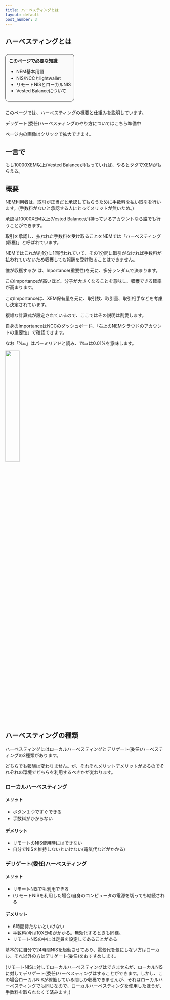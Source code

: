 ```yaml
---
title: ハーベスティングとは
layout: default
post_number: 3
---
```


## ハーベスティングとは

<div style="margin:10px 0;background-color:#FAFAFA;display:inline-block;border-radius:10px;padding:10px;border:1px solid;">
  <b>このページで必要な知識</b>
  <ul>
    <li>NEM基本用語</li>
    <li>NIS/NCCとlightwallet</li>
    <li>リモートNISとローカルNIS</li>
    <li>Vested Balanceについて</li>
  </ul>
</div>

このページでは、ハーベスティングの概要と仕組みを説明しています。

デリゲート(委任)ハーベスティングのやり方についてはこちら準備中

ページ内の画像はクリックで拡大できます。

## 一言で

もし10000XEM以上(Vested Balanceが)もっていれば、やるとタダでXEMがもらえる。

## 概要

NEM利用者は、取引が正当だと承認してもらうために手数料を払い取引を行います。(手数料がないと承認する人にとってメリットが無いため。)

承認は10000XEM以上(Vested Balanceが)持っているアカウントなら誰でも行うことができます。

取引を承認し、払われた手数料を受け取ることをNEMでは「ハーベスティング(収穫)」と呼ばれています。

NEMではこれが約1分に1回行われていて、その1分間に取引がなければ手数料が払われていないため収穫しても報酬を受け取ることはできません。


誰が収穫するか は、Inportance(重要性)を元に、多分ランダムで決まります。

このImportanceが高いほど、分子が大きくなることを意味し、収穫できる確率が高まります。

このImportanceは、XEM保有量を元に、取引数、取引量、取引相手などを考慮し決定されています。

複雑な計算式が設定されているので、ここではその説明は割愛します。

自身のImportanceはNCCのダッシュボード、「右上のNEMクラウドのアカウントの重要性」で確認できます。

なお「‱」はパーミリアドと読み、1‱は0.01%を意味します。

<a href="https://i.imgur.com/FUEwf6U.png" rel="lightbox"><img src="https://i.imgur.com/FUEwf6U.png" alt="" width="30%" /></a>

## ハーベスティングの種類
ハーベスティングにはローカルハーベスティングとデリゲート(委任)ハーベスティングの2種類があります。

どちらでも報酬は変わりません。が、それぞれメリットデメリットがあるのでそれぞれの環境でどちらを利用するべきかが変わります。
### ローカルハーベスティング

#### メリット
+ ボタン１つですぐできる
+ 手数料がかからない

#### デメリット
+ リモートのNIS使用時にはできない
+ 自分でNISを維持しないといけない(電気代などがかかる)

### デリゲート(委任)ハーベスティング

#### メリット
+ リモートNISでも利用できる
+ (リモートNISを利用した場合)自身のコンピュータの電源を切っても継続される

#### デメリット
+ 6時間待たないといけない
+ 手数料(今は10XEM)がかかる。無効化するときも同様。
+ リモートNISの中には定員を設定してあることがある

基本的に自分で24時間NISを起動させており、電気代を気にしない方はローカル、それ以外の方はデリゲート(委任)をおすすめします。

(リモートNISに対してローカルハーベスティングはできませんが、ローカルNISに対してデリゲート(委任)ハーベスティングはすることができます。しかし、この場合ローカルNISが稼働している間しか収穫できませんが、それはローカルハーベスティングでも同じなので、ローカルハーベスティングを使用したほうが、手数料を取られなくて済みます。)
